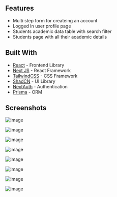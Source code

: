 ## Features
- Multi step form for createing an account
- Logged In user profile page
- Students academic data table with search filter
- Students page with all their academic details

## Built With
- [React](https://reactjs.org/) - Frontend Library
- [Next JS](https://nextjs.org/) - React Framework
- [TailwindCSS](https://tailwindcss.com/) - CSS Framework
- [ShadCN](https://ui.shadcn.com/) - UI Library
- [NextAuth](https://next-auth.js.org/) - Authentication
- [Prisma](https://www.prisma.io/) - ORM

## Screenshots

![image](https://github.com/prasannakarki77/ns-devil/assets/63549402/764ec1e4-3c85-4277-8cf0-426e23bc5f12)

![image](https://github.com/prasannakarki77/ns-devil/assets/63549402/5abf084d-abfc-49b4-8ccf-95a4090665f1)

![image](https://github.com/prasannakarki77/ns-devil/assets/63549402/477715ea-bef1-418d-92bf-22048d06aa84)

![image](https://github.com/prasannakarki77/ns-devil/assets/63549402/2911a0b9-a2a6-4737-8bc8-2fbb5e9cc59f)

![image](https://github.com/prasannakarki77/ns-devil/assets/63549402/40566df7-b3fa-4a16-a56c-d4dc47ef91a6)

![image](https://github.com/prasannakarki77/ns-devil/assets/63549402/f6eeaec8-e647-4096-99fe-cfd4a76c7b48)

![image](https://github.com/prasannakarki77/ns-devil/assets/63549402/151a58e4-5f53-4768-8553-4ada30dff804)

![image](https://github.com/prasannakarki77/ns-devil/assets/63549402/7cf0dfc7-fdc5-4a08-b4d0-d67fd90938eb)
